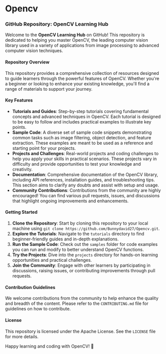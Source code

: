 # Opencv
### GitHub Repository: OpenCV Learning Hub

Welcome to the **OpenCV Learning Hub** on GitHub! This repository is dedicated to helping you master OpenCV, the leading computer vision library used in a variety of applications from image processing to advanced computer vision techniques.

#### **Repository Overview**

This repository provides a comprehensive collection of resources designed to guide learners through the powerful features of OpenCV. Whether you're a beginner or looking to enhance your existing knowledge, you'll find a range of materials to support your journey.

#### **Key Features**

- **Tutorials and Guides**: Step-by-step tutorials covering fundamental concepts and advanced techniques in OpenCV. Each tutorial is designed to be easy to follow and includes practical examples to illustrate key points.
- **Sample Code**: A diverse set of sample code snippets demonstrating common tasks such as image filtering, object detection, and feature extraction. These examples are meant to be used as a reference and starting point for your projects.
- **Projects and Challenges**: Real-world projects and coding challenges to help you apply your skills in practical scenarios. These projects vary in difficulty and provide opportunities to test your knowledge and creativity.
- **Documentation**: Comprehensive documentation of the OpenCV library, including API references, installation guides, and troubleshooting tips. This section aims to clarify any doubts and assist with setup and usage.
- **Community Contributions**: Contributions from the community are highly encouraged! You can find various pull requests, issues, and discussions that highlight ongoing improvements and enhancements.

#### **Getting Started**

1. **Clone the Repository**: Start by cloning this repository to your local machine using `git clone https://github.com/Bunnydavid27/Opencv.git`.
2. **Explore the Tutorials**: Navigate to the `tutorials` directory to find beginner-friendly guides and in-depth explanations.
3. **Run the Sample Code**: Check out the `samples` folder for code examples you can run and modify to better understand OpenCV functions.
4. **Try the Projects**: Dive into the `projects` directory for hands-on learning opportunities and practical challenges.
5. **Join the Community**: Engage with other learners by participating in discussions, raising issues, or contributing improvements through pull requests.

#### **Contribution Guidelines**

We welcome contributions from the community to help enhance the quality and breadth of the content. Please refer to the `CONTRIBUTING.md` file for guidelines on how to contribute.

#### **License**

This repository is licensed under the Apache License. See the `LICENSE` file for more details.

Happy learning and coding with OpenCV! 🚀
